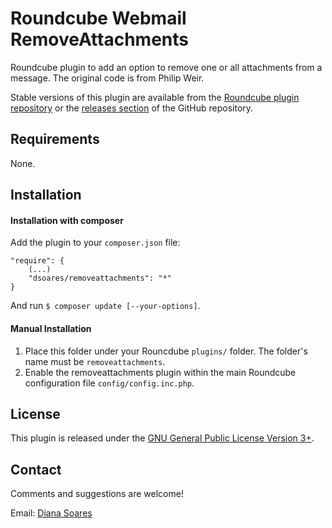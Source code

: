 # Roundcube Webmail RemoveAttachments

Roundcube plugin to add an option to remove one or all attachments from a message.
The original code is from Philip Weir.

Stable versions of this plugin are available from the [Roundcube plugin repository][rcplugrepo] or the [releases section][releases] of the GitHub repository.


## Requirements

None.

## Installation

#### Installation with composer

Add the plugin to your `composer.json` file:

    "require": {
        (...)
        "dsoares/removeattachments": "*"
    }

And run `$ composer update [--your-options]`.

#### Manual Installation

1. Place this folder under your Rouncdube `plugins/` folder. The folder's name must be `removeattachments`.
1. Enable the removeattachments plugin within the main Roundcube configuration file `config/config.inc.php`.


## License

This plugin is released under the [GNU General Public License Version 3+][gpl].

## Contact

Comments and suggestions are welcome!

Email: [Diana Soares][dsoares]

[rcplugrepo]: http://plugins.roundcube.net/packages/dsoares/removeattachments
[releases]: http://github.com/JohnDoh/Roundcube-Plugin-RemoveAttachments/releases
[gpl]: http://www.gnu.org/licenses/gpl.html
[dsoares]: mailto:diana.soares@gmail.com
